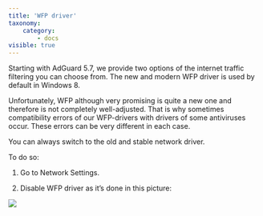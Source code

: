 ```yaml
---
title: 'WFP driver'
taxonomy:
    category:
        - docs
visible: true
---
```


Starting with AdGuard 5.7, we provide two options of the internet traffic filtering you can choose from. The new and modern WFP driver is used by default in Windows 8.

Unfortunately, WFP although very promising is quite a new one and therefore is not completely well-adjusted. That is why sometimes compatibility errors of our WFP-drivers with drivers of some antiviruses occur. These errors can be very different in each case.

You can always switch to the old and stable network driver.

To do so:

1. Go to Network Settings.

2. Disable WFP driver as it’s done in this picture:

<img src="https://cdn.adguard.com/public/Adguard/kb/newscreenshots/En/Windows7.1/wfpEn.png" />